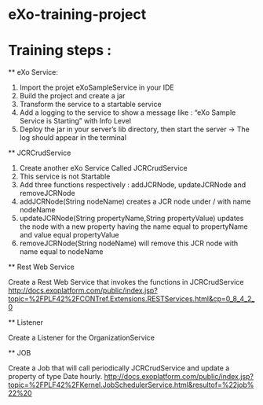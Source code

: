 # eXo-training-project
# Training steps : 
** eXo Service:
 
 1. Import the projet eXoSampleService in your IDE
 2. Build the project and create a jar
 3. Transform the service to a startable service
 4. Add a logging to the service to show a message like : “eXo Sample Service is Starting” with Info Level
 5. Deploy the jar in your server’s lib directory, then start the server -> The log should appear in the terminal

** JCRCrudService
 
 1. Create another eXo Service Called JCRCrudService
 2. This service is not Startable
 3. Add three functions respectively : addJCRNode, updateJCRNode and removeJCRNode
 4. addJCRNode(String nodeName) creates a JCR node under / with name nodeName
 5. updateJCRNode(String propertyName,String propertyValue) updates the node with a new property having the name equal to propertyName and value equal propertyValue
 6. removeJCRNode(String nodeName) will remove this JCR node with name equal to nodeName

** Rest Web Service
 
 Create a Rest Web Service that invokes the functions in JCRCrudService http://docs.exoplatform.com/public/index.jsp?topic=%2FPLF42%2FCONTref.Extensions.RESTServices.html&cp=0_8_4_2_0

** Listener

 Create a Listener for the OrganizationService

** JOB

 Create a Job that will call periodically JCRCrudService and update a property of type Date hourly. http://docs.exoplatform.com/public/index.jsp?topic=%2FPLF42%2FKernel.JobSchedulerService.html&resultof=%22job%22%20

